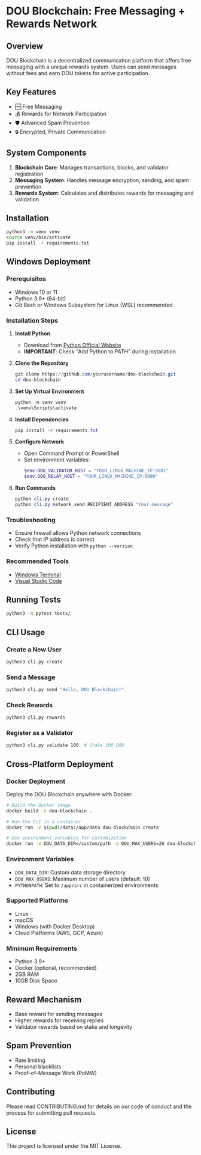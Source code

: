 # DOU Blockchain: Free Messaging + Rewards Network

## Overview
DOU Blockchain is a decentralized communication platform that offers free messaging with a unique rewards system. Users can send messages without fees and earn DOU tokens for active participation.

## Key Features
- 🆓 Free Messaging
- 💰 Rewards for Network Participation
- 🛡️ Advanced Spam Prevention
- 🔒 Encrypted, Private Communication

## System Components
1. **Blockchain Core**: Manages transactions, blocks, and validator registration
2. **Messaging System**: Handles message encryption, sending, and spam prevention
3. **Rewards System**: Calculates and distributes rewards for messaging and validation

## Installation
```bash
python3 -m venv venv
source venv/bin/activate
pip install -r requirements.txt
```

## Windows Deployment

### Prerequisites
- Windows 10 or 11
- Python 3.9+ (64-bit)
- Git Bash or Windows Subsystem for Linux (WSL) recommended

### Installation Steps
1. **Install Python**
   - Download from [Python Official Website](https://www.python.org/downloads/windows/)
   - **IMPORTANT**: Check "Add Python to PATH" during installation

2. **Clone the Repository**
   ```powershell
   git clone https://github.com/yourusername/dou-blockchain.git
   cd dou-blockchain
   ```

3. **Set Up Virtual Environment**
   ```powershell
   python -m venv venv
   .\venv\Scripts\activate
   ```

4. **Install Dependencies**
   ```powershell
   pip install -r requirements.txt
   ```

5. **Configure Network**
   - Open Command Prompt or PowerShell
   - Set environment variables:
     ```powershell
     $env:DOU_VALIDATOR_HOST = "YOUR_LINUX_MACHINE_IP:5001"
     $env:DOU_RELAY_HOST = "YOUR_LINUX_MACHINE_IP:5000"
     ```

6. **Run Commands**
   ```powershell
   python cli.py create
   python cli.py network_send RECIPIENT_ADDRESS "Your message"
   ```

### Troubleshooting
- Ensure firewall allows Python network connections
- Check that IP address is correct
- Verify Python installation with `python --version`

### Recommended Tools
- [Windows Terminal](https://github.com/microsoft/terminal)
- [Visual Studio Code](https://code.visualstudio.com/)

## Running Tests
```bash
python3 -m pytest tests/
```

## CLI Usage

### Create a New User
```bash
python3 cli.py create
```

### Send a Message
```bash
python3 cli.py send "Hello, DOU Blockchain!"
```

### Check Rewards
```bash
python3 cli.py rewards
```

### Register as a Validator
```bash
python3 cli.py validate 100  # Stake 100 DOU
```

## Cross-Platform Deployment

### Docker Deployment
Deploy the DOU Blockchain anywhere with Docker:

```bash
# Build the Docker image
docker build -t dou-blockchain .

# Run the CLI in a container
docker run -v $(pwd)/data:/app/data dou-blockchain create

# Use environment variables for customization
docker run -e DOU_DATA_DIR=/custom/path -e DOU_MAX_USERS=20 dou-blockchain
```

### Environment Variables
- `DOU_DATA_DIR`: Custom data storage directory
- `DOU_MAX_USERS`: Maximum number of users (default: 10)
- `PYTHONPATH`: Set to `/app/src` in containerized environments

### Supported Platforms
- Linux
- macOS
- Windows (with Docker Desktop)
- Cloud Platforms (AWS, GCP, Azure)

### Minimum Requirements
- Python 3.9+
- Docker (optional, recommended)
- 2GB RAM
- 10GB Disk Space

## Reward Mechanism
- Base reward for sending messages
- Higher rewards for receiving replies
- Validator rewards based on stake and longevity

## Spam Prevention
- Rate limiting
- Personal blacklists
- Proof-of-Message Work (PoMW)

## Contributing
Please read CONTRIBUTING.md for details on our code of conduct and the process for submitting pull requests.

## License
This project is licensed under the MIT License.

